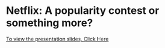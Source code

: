# Netflix: A popularity contest or something more?

[To view the presentation slides, Click Here](https://docs.google.com/presentation/d/10MFkI6fwa9vQ930P78rY8g5H1v-8wDlN-QC_Nqo7mFQ/edit#slide=id.g20f1e15d4a450cb2_0)
